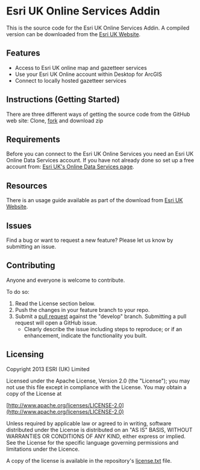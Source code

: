 # Esri UK Online Services Addin

This is the source code for the Esri UK Online Services Addin. A compiled version can be downloaded from the [Esri UK Website](http://esriuk.com/software/arcgis/locatorhub/resources).



## Features
* Access to Esri UK online map and gazetteer services
* Use your Esri UK Online account within Desktop for ArcGIS
* Connect to locally hosted gazetteer services


## Instructions (Getting Started)

There are three different ways of getting the source code from the GitHub web site: Clone, [fork](https://help.github.com/articles/fork-a-repo) and download zip


## Requirements

Before you can connect to the Esri UK Online Services you need an Esri UK Online Data Services account. If you have not already done so set up a free account from: [Esri UK's Online Data Services page](https://www.esriuk.com/products/data/online/register).

## Resources

There is an usage guide available as part of the download from [Esri UK Website](http://esriuk.com/software/arcgis/locatorhub/resources).

## Issues

Find a bug or want to request a new feature?  Please let us know by submitting an issue.

## Contributing

Anyone and everyone is welcome to contribute. 

To do so:

1. Read the License section below.
2. Push the changes in your feature branch to your repo.
3. Submit a [pull request](https://help.github.com/articles/using-pull-requests) against the "develop" branch.  Submitting a pull request will open a GitHub issue.
    * Clearly describe the issue including steps to reproduce; or if an enhancement, indicate the functionality you built.

## Licensing

Copyright 2013 ESRI (UK) Limited

Licensed under the Apache License, Version 2.0 (the "License"); you may not use this file except in compliance with the License. You may obtain a copy of the License at

[http://www.apache.org/licenses/LICENSE-2.0](http://www.apache.org/licenses/LICENSE-2.0)

Unless required by applicable law or agreed to in writing, software distributed under the License is distributed on an "AS IS" BASIS, WITHOUT WARRANTIES OR CONDITIONS OF ANY KIND, either express or implied. See the License for the specific language governing permissions and limitations under the Licence.

A copy of the license is available in the repository's [license.txt](https://github.com/EsriUK/OnlineServicesAddin/blob/master/license.txt) file.

